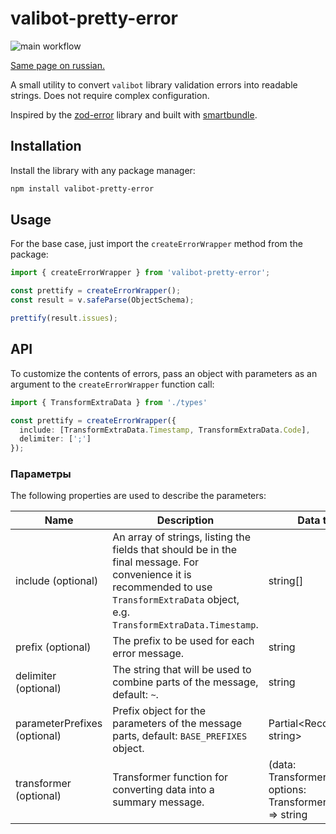 # valibot-pretty-error

![main workflow](https://github.com/winterzz-dev/valibot-pretty-error/actions/workflows/publish.yml/badge.svg)

[Same page on russian.](https://github.com/winterzz-dev/valibot-pretty-error/blob/master/README.ru.md)

A small utility to convert `valibot` library validation errors into readable strings. Does not require complex configuration.

Inspired by the [zod-error](https://github.com/andrewvo89/zod-error) library and built with [smartbundle](https://github.com/XaveScor/smartbundle).

## Installation

Install the library with any package manager:

```bash
npm install valibot-pretty-error
```

## Usage

For the base case, just import the `createErrorWrapper` method from the package:

```typescript
import { createErrorWrapper } from 'valibot-pretty-error';

const prettify = createErrorWrapper();
const result = v.safeParse(ObjectSchema);

prettify(result.issues);
```

## API

To customize the contents of errors, pass an object with parameters as an argument to the `createErrorWrapper` function call:

```typescript
import { TransformExtraData } from './types'

const prettify = createErrorWrapper({
  include: [TransformExtraData.Timestamp, TransformExtraData.Code],
  delimiter: [';']
});
```

### Параметры

The following properties are used to describe the parameters:

| Name                         | Description                                                                                                                                                                             | Data type                                                      |
|------------------------------|-----------------------------------------------------------------------------------------------------------------------------------------------------------------------------------------|----------------------------------------------------------------|
| include (optional)           | An array of strings, listing the fields that should be in the final message. For convenience it is recommended to use `TransformExtraData` object, e.g. `TransformExtraData.Timestamp`. | string[]                                                       |
| prefix (optional)            | The prefix to be used for each error message.                                                                                                                                           | string                                                         |
| delimiter (optional)         | The string that will be used to combine parts of the message, default: `~`.                                                                                                             | string                                                         |
| parameterPrefixes (optional) | Prefix object for the parameters of the message parts, default: `BASE_PREFIXES` object.                                                                                                 | Partial<Record<string, string>                                 |                                                                                                                                                                                               |                                |
| transformer (optional)       | Transformer function for converting data into a summary message.                                                                                                                        | (data: TransformerData, options: TransformerOptions) => string |

